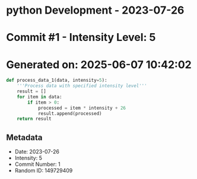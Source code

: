 ﻿# python Development - 2023-07-26
# Commit #1 - Intensity Level: 5
# Generated on: 2025-06-07 10:42:02
```python
def process_data_1(data, intensity=5):
    '''Process data with specified intensity level'''
    result = []
    for item in data:
        if item > 0:
            processed = item * intensity + 26
            result.append(processed)
    return result
```
## Metadata
- Date: 2023-07-26
- Intensity: 5
- Commit Number: 1
- Random ID: 149729409
